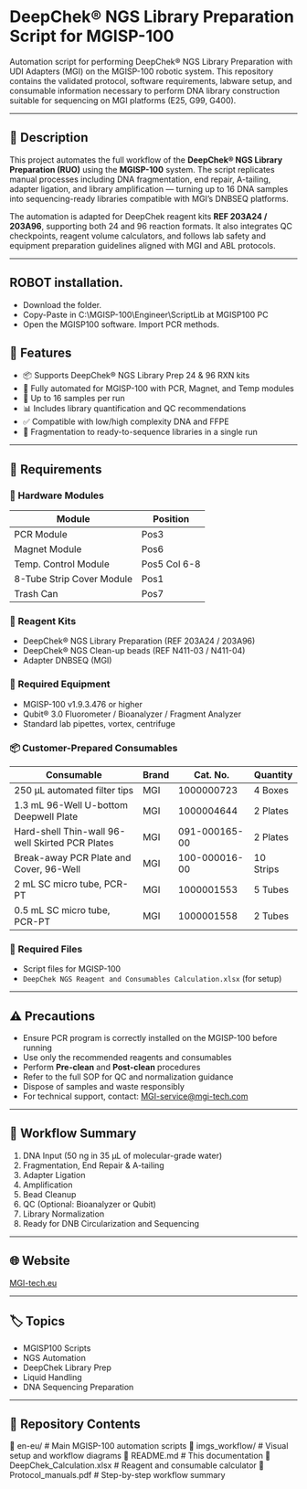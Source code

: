 # DeepChek® NGS Library Preparation Script for MGISP-100

Automation script for performing DeepChek® NGS Library Preparation with UDI Adapters (MGI) on the MGISP-100 robotic system. This repository contains the validated protocol, software requirements, labware setup, and consumable information necessary to perform DNA library construction suitable for sequencing on MGI platforms (E25, G99, G400).

---

## 📖 Description

This project automates the full workflow of the **DeepChek® NGS Library Preparation (RUO)** using the **MGISP-100** system. The script replicates manual processes including DNA fragmentation, end repair, A-tailing, adapter ligation, and library amplification — turning up to 16 DNA samples into sequencing-ready libraries compatible with MGI’s DNBSEQ platforms.

The automation is adapted for DeepChek reagent kits **REF 203A24 / 203A96**, supporting both 24 and 96 reaction formats. It also integrates QC checkpoints, reagent volume calculators, and follows lab safety and equipment preparation guidelines aligned with MGI and ABL protocols.

---
## ROBOT installation.

- Download the folder.
- Copy-Paste in C:\MGISP-100\Engineer\ScriptLib at MGISP100 PC
- Open the MGISP100 software. Import PCR methods.

## 🚀 Features

- 📦 Supports DeepChek® NGS Library Prep 24 & 96 RXN kits  
- 🧪 Fully automated for MGISP-100 with PCR, Magnet, and Temp modules  
- 🧬 Up to 16 samples per run  
- 📊 Includes library quantification and QC recommendations  
- ✅ Compatible with low/high complexity DNA and FFPE  
- 🔄 Fragmentation to ready-to-sequence libraries in a single run

---

## 🧰 Requirements

### 🔧 Hardware Modules

| Module                     | Position     |
|---------------------------|--------------|
| PCR Module                | Pos3         |
| Magnet Module             | Pos6         |
| Temp. Control Module      | Pos5 Col 6-8 |
| 8-Tube Strip Cover Module | Pos1         |
| Trash Can                 | Pos7         |

### 🧪 Reagent Kits

- DeepChek® NGS Library Preparation (REF 203A24 / 203A96)
- DeepChek® NGS Clean-up beads (REF N411-03 / N411-04)
- Adapter DNBSEQ (MGI)

### 🧫 Required Equipment

- MGISP-100 v1.9.3.476 or higher
- Qubit® 3.0 Fluorometer / Bioanalyzer / Fragment Analyzer
- Standard lab pipettes, vortex, centrifuge

### 📦 Customer-Prepared Consumables

| Consumable                                         | Brand | Cat. No.     | Quantity     |
|----------------------------------------------------|-------|--------------|--------------|
| 250 μL automated filter tips                       | MGI   | 1000000723   | 4 Boxes      |
| 1.3 mL 96-Well U-bottom Deepwell Plate             | MGI   | 1000004644   | 2 Plates     |
| Hard-shell Thin-wall 96-well Skirted PCR Plates    | MGI   | 091-000165-00| 2 Plates     |
| Break-away PCR Plate and Cover, 96-Well            | MGI   | 100-000016-00| 10 Strips    |
| 2 mL SC micro tube, PCR-PT                         | MGI   | 1000001553   | 5 Tubes      |
| 0.5 mL SC micro tube, PCR-PT                       | MGI   | 1000001558   | 2 Tubes      |


### 📂 Required Files

- Script files for MGISP-100
- `DeepChek NGS Reagent and Consumables Calculation.xlsx` (for setup)

---

## ⚠️ Precautions

- Ensure PCR program is correctly installed on the MGISP-100 before running
- Use only the recommended reagents and consumables
- Perform **Pre-clean** and **Post-clean** procedures
- Refer to the full SOP for QC and normalization guidance
- Dispose of samples and waste responsibly
- For technical support, contact: [MGI-service@mgi-tech.com](mailto:MGI-service@mgi-tech.com)

---

## 🔬 Workflow Summary

1. DNA Input (50 ng in 35 µL of molecular-grade water)
2. Fragmentation, End Repair & A-tailing
3. Adapter Ligation
4. Amplification
5. Bead Cleanup
6. QC (Optional: Bioanalyzer or Qubit)
7. Library Normalization
8. Ready for DNB Circularization and Sequencing

---

## 🌐 Website

[MGI-tech.eu](https://www.mgi-tech.eu)

---

## 🏷️ Topics

- MGISP100 Scripts
- NGS Automation
- DeepChek Library Prep
- Liquid Handling
- DNA Sequencing Preparation

---

## 📁 Repository Contents
📁 en-eu/ # Main MGISP-100 automation scripts
📁 imgs_workflow/ # Visual setup and workflow diagrams
📄 README.md # This documentation
📄 DeepChek_Calculation.xlsx # Reagent and consumable calculator
📄 Protocol_manuals.pdf # Step-by-step workflow summary
